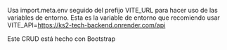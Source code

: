 Usa import.meta.env seguido del prefijo VITE_URL para hacer uso de las variables de entorno.
Esta es la variable de entorno que recomiendo usar VITE_API=https://ks2-tech-backend.onrender.com/api

Este CRUD está hecho con Bootstrap